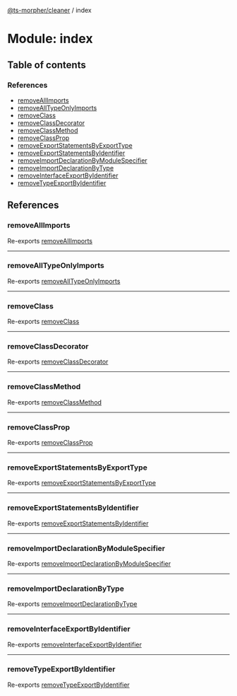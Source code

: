 [@ts-morpher/cleaner](../README.md) / index

# Module: index

## Table of contents

### References

- [removeAllImports](index.md#removeallimports)
- [removeAllTypeOnlyImports](index.md#removealltypeonlyimports)
- [removeClass](index.md#removeclass)
- [removeClassDecorator](index.md#removeclassdecorator)
- [removeClassMethod](index.md#removeclassmethod)
- [removeClassProp](index.md#removeclassprop)
- [removeExportStatementsByExportType](index.md#removeexportstatementsbyexporttype)
- [removeExportStatementsByIdentifier](index.md#removeexportstatementsbyidentifier)
- [removeImportDeclarationByModuleSpecifier](index.md#removeimportdeclarationbymodulespecifier)
- [removeImportDeclarationByType](index.md#removeimportdeclarationbytype)
- [removeInterfaceExportByIdentifier](index.md#removeinterfaceexportbyidentifier)
- [removeTypeExportByIdentifier](index.md#removetypeexportbyidentifier)

## References

### removeAllImports

Re-exports [removeAllImports](import.md#removeallimports)

___

### removeAllTypeOnlyImports

Re-exports [removeAllTypeOnlyImports](import.md#removealltypeonlyimports)

___

### removeClass

Re-exports [removeClass](class.md#removeclass)

___

### removeClassDecorator

Re-exports [removeClassDecorator](class.md#removeclassdecorator)

___

### removeClassMethod

Re-exports [removeClassMethod](class.md#removeclassmethod)

___

### removeClassProp

Re-exports [removeClassProp](class.md#removeclassprop)

___

### removeExportStatementsByExportType

Re-exports [removeExportStatementsByExportType](export.md#removeexportstatementsbyexporttype)

___

### removeExportStatementsByIdentifier

Re-exports [removeExportStatementsByIdentifier](export.md#removeexportstatementsbyidentifier)

___

### removeImportDeclarationByModuleSpecifier

Re-exports [removeImportDeclarationByModuleSpecifier](import.md#removeimportdeclarationbymodulespecifier)

___

### removeImportDeclarationByType

Re-exports [removeImportDeclarationByType](import.md#removeimportdeclarationbytype)

___

### removeInterfaceExportByIdentifier

Re-exports [removeInterfaceExportByIdentifier](export.md#removeinterfaceexportbyidentifier)

___

### removeTypeExportByIdentifier

Re-exports [removeTypeExportByIdentifier](export.md#removetypeexportbyidentifier)
